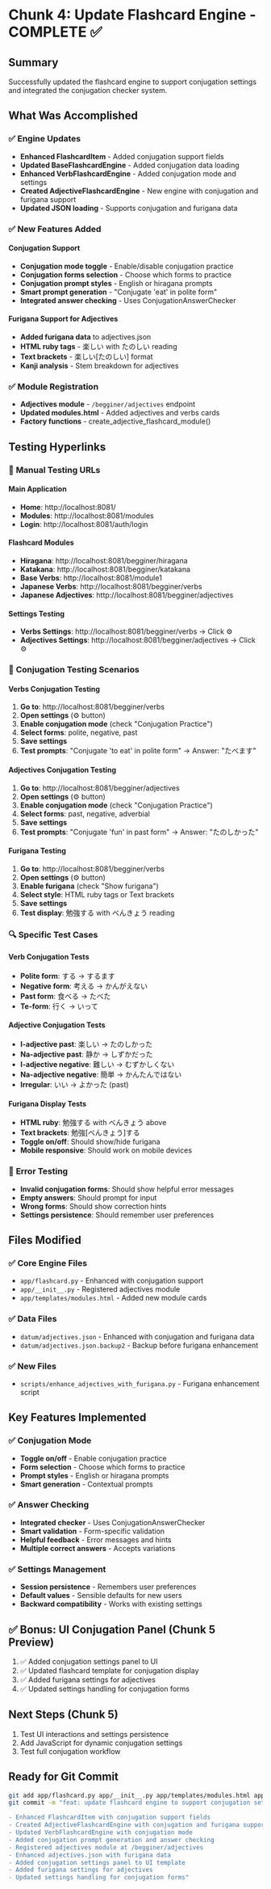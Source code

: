 # Chunk 4: Update Flashcard Engine - COMPLETE ✅

## Summary
Successfully updated the flashcard engine to support conjugation settings and integrated the conjugation checker system.

## What Was Accomplished

### ✅ Engine Updates
- **Enhanced FlashcardItem** - Added conjugation support fields
- **Updated BaseFlashcardEngine** - Added conjugation data loading
- **Enhanced VerbFlashcardEngine** - Added conjugation mode and settings
- **Created AdjectiveFlashcardEngine** - New engine with conjugation and furigana support
- **Updated JSON loading** - Supports conjugation and furigana data

### ✅ New Features Added

#### Conjugation Support
- **Conjugation mode toggle** - Enable/disable conjugation practice
- **Conjugation forms selection** - Choose which forms to practice
- **Conjugation prompt styles** - English or hiragana prompts
- **Smart prompt generation** - "Conjugate 'eat' in polite form"
- **Integrated answer checking** - Uses ConjugationAnswerChecker

#### Furigana Support for Adjectives
- **Added furigana data** to adjectives.json
- **HTML ruby tags** - 楽しい with たのしい reading
- **Text brackets** - 楽しい[たのしい] format
- **Kanji analysis** - Stem breakdown for adjectives

### ✅ Module Registration
- **Adjectives module** - `/begginer/adjectives` endpoint
- **Updated modules.html** - Added adjectives and verbs cards
- **Factory functions** - create_adjective_flashcard_module()

## Testing Hyperlinks

### 🧪 **Manual Testing URLs**

#### **Main Application**
- **Home**: http://localhost:8081/
- **Modules**: http://localhost:8081/modules
- **Login**: http://localhost:8081/auth/login

#### **Flashcard Modules**
- **Hiragana**: http://localhost:8081/begginer/hiragana
- **Katakana**: http://localhost:8081/begginer/katakana
- **Base Verbs**: http://localhost:8081/module1
- **Japanese Verbs**: http://localhost:8081/begginer/verbs
- **Japanese Adjectives**: http://localhost:8081/begginer/adjectives

#### **Settings Testing**
- **Verbs Settings**: http://localhost:8081/begginer/verbs → Click ⚙️
- **Adjectives Settings**: http://localhost:8081/begginer/adjectives → Click ⚙️

### 🎯 **Conjugation Testing Scenarios**

#### **Verbs Conjugation Testing**
1. **Go to**: http://localhost:8081/begginer/verbs
2. **Open settings** (⚙️ button)
3. **Enable conjugation mode** (check "Conjugation Practice")
4. **Select forms**: polite, negative, past
5. **Save settings**
6. **Test prompts**: "Conjugate 'to eat' in polite form" → Answer: "たべます"

#### **Adjectives Conjugation Testing**
1. **Go to**: http://localhost:8081/begginer/adjectives
2. **Open settings** (⚙️ button)
3. **Enable conjugation mode** (check "Conjugation Practice")
4. **Select forms**: past, negative, adverbial
5. **Save settings**
6. **Test prompts**: "Conjugate 'fun' in past form" → Answer: "たのしかった"

#### **Furigana Testing**
1. **Go to**: http://localhost:8081/begginer/verbs
2. **Open settings** (⚙️ button)
3. **Enable furigana** (check "Show furigana")
4. **Select style**: HTML ruby tags or Text brackets
5. **Save settings**
6. **Test display**: 勉強する with べんきょう reading

### 🔍 **Specific Test Cases**

#### **Verb Conjugation Tests**
- **Polite form**: する → するます
- **Negative form**: 考える → かんがえない
- **Past form**: 食べる → たべた
- **Te-form**: 行く → いって

#### **Adjective Conjugation Tests**
- **I-adjective past**: 楽しい → たのしかった
- **Na-adjective past**: 静か → しずかだった
- **I-adjective negative**: 難しい → むずかしくない
- **Na-adjective negative**: 簡単 → かんたんではない
- **Irregular**: いい → よかった (past)

#### **Furigana Display Tests**
- **HTML ruby**: 勉強する with べんきょう above
- **Text brackets**: 勉強[べんきょう]する
- **Toggle on/off**: Should show/hide furigana
- **Mobile responsive**: Should work on mobile devices

### 🐛 **Error Testing**
- **Invalid conjugation forms**: Should show helpful error messages
- **Empty answers**: Should prompt for input
- **Wrong forms**: Should show correction hints
- **Settings persistence**: Should remember user preferences

## Files Modified

### ✅ Core Engine Files
- `app/flashcard.py` - Enhanced with conjugation support
- `app/__init__.py` - Registered adjectives module
- `app/templates/modules.html` - Added new module cards

### ✅ Data Files
- `datum/adjectives.json` - Enhanced with conjugation and furigana data
- `datum/adjectives.json.backup2` - Backup before furigana enhancement

### ✅ New Files
- `scripts/enhance_adjectives_with_furigana.py` - Furigana enhancement script

## Key Features Implemented

### ✅ Conjugation Mode
- **Toggle on/off** - Enable conjugation practice
- **Form selection** - Choose which forms to practice
- **Prompt styles** - English or hiragana prompts
- **Smart generation** - Contextual prompts

### ✅ Answer Checking
- **Integrated checker** - Uses ConjugationAnswerChecker
- **Smart validation** - Form-specific validation
- **Helpful feedback** - Error messages and hints
- **Multiple correct answers** - Accepts variations

### ✅ Settings Management
- **Session persistence** - Remembers user preferences
- **Default values** - Sensible defaults for new users
- **Backward compatibility** - Works with existing settings

## ✅ Bonus: UI Conjugation Panel (Chunk 5 Preview)
1. ✅ Added conjugation settings panel to UI
2. ✅ Updated flashcard template for conjugation display  
3. ✅ Added furigana settings for adjectives
4. ✅ Updated settings handling for conjugation forms

## Next Steps (Chunk 5)
1. Test UI interactions and settings persistence
2. Add JavaScript for dynamic conjugation settings
3. Test full conjugation workflow

## Ready for Git Commit
```bash
git add app/flashcard.py app/__init__.py app/templates/modules.html app/templates/flashcard.html scripts/enhance_adjectives_with_furigana.py datum/adjectives.json CHUNK4_ENGINE_UPDATE_SUMMARY.md
git commit -m "feat: update flashcard engine to support conjugation settings

- Enhanced FlashcardItem with conjugation support fields
- Created AdjectiveFlashcardEngine with conjugation and furigana support
- Updated VerbFlashcardEngine with conjugation mode
- Added conjugation prompt generation and answer checking
- Registered adjectives module at /begginer/adjectives
- Enhanced adjectives.json with furigana data
- Added conjugation settings panel to UI template
- Added furigana settings for adjectives
- Updated settings handling for conjugation forms"
```
